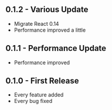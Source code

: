 ## 0.1.2 - Various Update
* Migrate React 0.14
* Performance improved a little

## 0.1.1 - Performance Update
* Performance improved

## 0.1.0 - First Release
* Every feature added
* Every bug fixed
